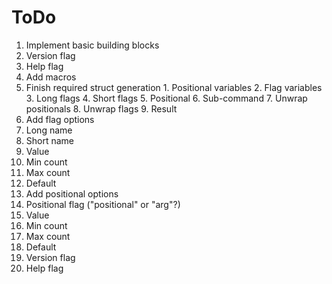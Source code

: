 # ToDo
 1. Implement basic building blocks
   1. Version flag
   2. Help flag
 2. Add macros
  1. Finish required struct generation
    1. Positional variables
    2. Flag variables
    3. Long flags
    4. Short flags
    5. Positional
    6. Sub-command
    7. Unwrap positionals
    8. Unwrap flags
    9. Result
  2. Add flag options
   1. Long name
   2. Short name
   3. Value
   4. Min count
   5. Max count
   6. Default
  3. Add positional options
   1. Positional flag ("positional" or "arg"?)
   2. Value
   3. Min count
   4. Max count
   5. Default
  4. Version flag
  5. Help flag